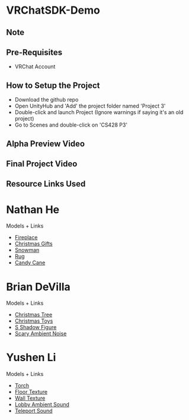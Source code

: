 # VRChatSDK-Demo
## Note

## Pre-Requisites
* VRChat Account

## How to Setup the Project
* Download the github repo
* Open UnityHub and 'Add' the project folder named 'Project 3'
* Double-click and launch Project (Ignore warnings if saying it's an old project)
* Go to Scenes and double-click on 'CS428 P3'

## Alpha Preview Video

## Final Project Video

## Resource Links Used

# Nathan He
  Models + Links
  * [Fireplace](https://sketchfab.com/3d-models/caminetto-7faeeb07b170406692befc0065790fa9)
  * [Christmas Gifts](https://sketchfab.com/3d-models/stack-of-christmas-gifts-6b60665acb9b4399b418be035389de9a)
  * [Snowman](https://sketchfab.com/3d-models/snowman-low-poly-1390c6cae6b34933a06a88502e284236)
  * [Rug](https://sketchfab.com/3d-models/henrik-wool-rug-160-x-230cm-pink-and-grey-50d522732faa4344995aa0d9c7f1f2c5)
  * [Candy Cane](https://sketchfab.com/3d-models/candycane-be7b493951554b0fb4e126f57eceb938#download)

# Brian DeVilla
  Models + Links
  * [Christmas Tree](https://sketchfab.com/3d-models/christmas-tree-polycraft-8d731751c040420b9d2997fb24c645f1)
  * [Christmas Toys](https://assetstore.unity.com/packages/3d/props/interior/christmas-toys-106607)
  * [S Shadow Figure](https://sketchfab.com/3d-models/s-shadow-animations-v3-223a3a47ae43473a9a8ddd1284f6149f)
  * [Scary Ambient Noise](https://www.youtube.com/watch?v=a9QCiMuyVjQ)
  
    
# Yushen Li
  Models + Links
  * [Torch](https://sketchfab.com/3d-models/minecraft-torch-e88c4214d4bc4437ae6d249237591071)
  * [Floor Texture](http://texturify.com/stock-photo/forest-soil021-8663.html)
  * [Wall Texture](http://texturify.com/stock-photo/grunge014-9037.html)
  * [Lobby Ambient Sound](https://incompetech.com/music/royalty-free/index.html?isrc=usuan1100270)
  * [Teleport Sound](https://incompetech.com/music/royalty-free/index.html?isrc=usuan1100270)


